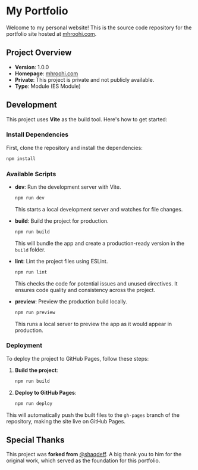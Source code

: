 # My Portfolio

Welcome to my personal website! This is the source code repository for the portfolio site hosted at [mhroohi.com](mhroohi.com).

## Project Overview

- **Version**: 1.0.0
- **Homepage**: [mhroohi.com](mhroohi.com)
- **Private**: This project is private and not publicly available.
- **Type**: Module (ES Module)

## Development

This project uses **Vite** as the build tool. Here's how to get started:

### Install Dependencies
First, clone the repository and install the dependencies:

```bash
npm install
```

### Available Scripts

- **dev**: Run the development server with Vite.
  ```bash
  npm run dev
  ```
  This starts a local development server and watches for file changes.

- **build**: Build the project for production.
  ```bash
  npm run build
  ```
  This will bundle the app and create a production-ready version in the `build` folder.

- **lint**: Lint the project files using ESLint.
  ```bash
  npm run lint
  ```
  This checks the code for potential issues and unused directives. It ensures code quality and consistency across the project.

- **preview**: Preview the production build locally.
  ```bash
  npm run preview
  ```
  This runs a local server to preview the app as it would appear in production.

### Deployment

To deploy the project to GitHub Pages, follow these steps:

1. **Build the project**:
   ```bash
   npm run build
   ```

2. **Deploy to GitHub Pages**:
   ```bash
   npm run deploy
   ```

This will automatically push the built files to the `gh-pages` branch of the repository, making the site live on GitHub Pages.

## Special Thanks

This project was **forked from** [@shaqdeff](https://github.com/shaqdeff). A big thank you to him for the original work, which served as the foundation for this portfolio.
